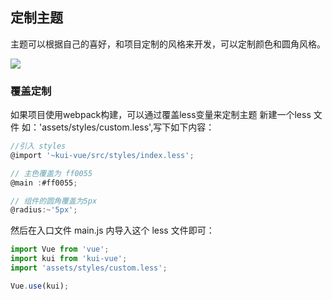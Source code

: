## 定制主题
主题可以根据自己的喜好，和项目定制的风格来开发，可以定制颜色和圆角风格。

![]('../assets/theme.jpg')

### 覆盖定制
如果项目使用webpack构建，可以通过覆盖less变量来定制主题
新建一个less 文件 如：'assets/styles/custom.less',写下如下内容：
```js
//引入 styles
@import '~kui-vue/src/styles/index.less';

// 主色覆盖为 ff0055
@main :#ff0055;

// 组件的圆角覆盖为5px
@radius:~'5px';
```
然后在入口文件 main.js 内导入这个 less 文件即可：
```js
import Vue from 'vue';
import kui from 'kui-vue';
import 'assets/styles/custom.less';

Vue.use(kui);
```
